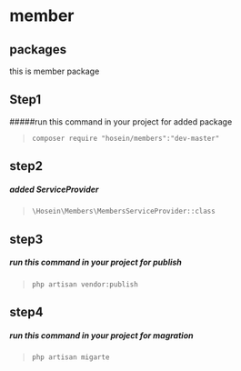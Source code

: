 # member
## packages
this is member package
## Step1
#####run this command in your project for added package
>`composer require "hosein/members":"dev-master"`
## step2
##### added ServiceProvider
>`\Hosein\Members\MembersServiceProvider::class`
## step3
##### run this command in your project for publish
>`php artisan vendor:publish`
## step4
##### run this command in your project for magration
>`php artisan migarte`
